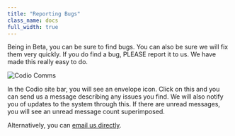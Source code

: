 ```yaml
---
title: "Reporting Bugs"
class_name: docs
full_width: true
---
```


Being in Beta, you can be sure to find bugs. You can also be sure we will fix them very quickly. If you do find a bug, PLEASE report it to us. We have made this really easy to do.

![Codio Comms](/img/docs/intercom.png)

In the Codio site bar, you will see an envelope icon. Click on this and you can send us a message describing any issues you find. We will also notify you of updates to the system through this. If there are unread messages, you will see an unread message count superimposed.

Alternatively, you can [email us directly](mailto:ee8711023afa04b80a6b921ddb3939c1171e0f62@incoming.intercom.io).
